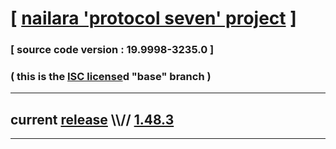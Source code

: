 
# [ [nailara 'protocol seven' project](http://src.nailara.net/) ]

### [ source code version : 19.9998-3235.0 ]

### ( this is the [ISC license](license)d "base" branch )
---
## current [release](https://github.com/anotherlink/nailara/releases) \\\\// [1.48.3](https://github.com/anotherlink/nailara/releases/tag/1.48.3)
---
